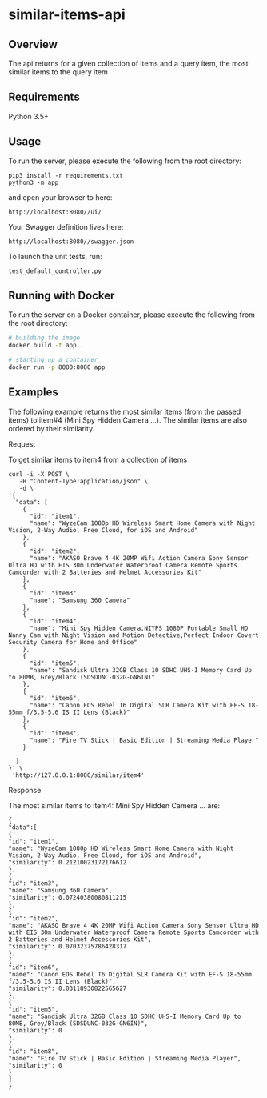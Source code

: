 # similar-items-api

## Overview
The api returns for a given collection of items and a query item, the most similar items to the query item 
## Requirements
Python 3.5+

## Usage
To run the server, please execute the following from the root directory:

```
pip3 install -r requirements.txt
python3 -m app
```

and open your browser to here:

```
http://localhost:8080//ui/
```

Your Swagger definition lives here:

```
http://localhost:8080//swagger.json
```

To launch the unit tests, run:
```
test_default_controller.py
```

## Running with Docker

To run the server on a Docker container, please execute the following from the root directory:

```bash
# building the image
docker build -t app .

# starting up a container
docker run -p 8080:8080 app
```

## Examples
The following example returns the most similar items (from the passed items) to item#4 (Mini Spy Hidden Camera ...). The similar items are also ordered by their similarity.

Request

To get similar items to item4 from a collection of items

```
curl -i -X POST \
   -H "Content-Type:application/json" \
   -d \
'{
  "data": [
    {
      "id": "item1",
      "name": "WyzeCam 1080p HD Wireless Smart Home Camera with Night Vision, 2-Way Audio, Free Cloud, for iOS and Android"
    },
    {
      "id": "item2",
      "name": "AKASO Brave 4 4K 20MP Wifi Action Camera Sony Sensor Ultra HD with EIS 30m Underwater Waterproof Camera Remote Sports Camcorder with 2 Batteries and Helmet Accessories Kit"
    },
    {
      "id": "item3",
      "name": "Samsung 360 Camera"
    },
    {
      "id": "item4",
      "name": "Mini Spy Hidden Camera,NIYPS 1080P Portable Small HD Nanny Cam with Night Vision and Motion Detective,Perfect Indoor Covert Security Camera for Home and Office"
    },
    {
      "id": "item5",
      "name": "Sandisk Ultra 32GB Class 10 SDHC UHS-I Memory Card Up to 80MB, Grey/Black (SDSDUNC-032G-GN6IN)"
    },
    {
      "id": "item6",
      "name": "Canon EOS Rebel T6 Digital SLR Camera Kit with EF-S 18-55mm f/3.5-5.6 IS II Lens (Black)"
    },
    {
      "id": "item8",
      "name": "Fire TV Stick | Basic Edition | Streaming Media Player"
    }
    
  ]
}' \
 'http://127.0.0.1:8080/similar/item4'
```

Response

The most similar items to item4: Mini Spy Hidden Camera ... are:


```
{
"data":[
{
"id": "item1",
"name": "WyzeCam 1080p HD Wireless Smart Home Camera with Night Vision, 2-Way Audio, Free Cloud, for iOS and Android",
"similarity": 0.21210023172176612
},
{
"id": "item3",
"name": "Samsung 360 Camera",
"similarity": 0.07240380080811215
},
{
"id": "item2",
"name": "AKASO Brave 4 4K 20MP Wifi Action Camera Sony Sensor Ultra HD with EIS 30m Underwater Waterproof Camera Remote Sports Camcorder with 2 Batteries and Helmet Accessories Kit",
"similarity": 0.07032375786428317
},
{
"id": "item6",
"name": "Canon EOS Rebel T6 Digital SLR Camera Kit with EF-S 18-55mm f/3.5-5.6 IS II Lens (Black)",
"similarity": 0.03118930822565627
},
{
"id": "item5",
"name": "Sandisk Ultra 32GB Class 10 SDHC UHS-I Memory Card Up to 80MB, Grey/Black (SDSDUNC-032G-GN6IN)",
"similarity": 0
},
{
"id": "item8",
"name": "Fire TV Stick | Basic Edition | Streaming Media Player",
"similarity": 0
}
]
}

```